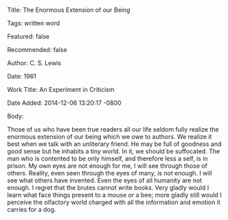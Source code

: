 Title:  The Enormous Extension of our Being

Tags:   written word

Featured: false

Recommended: false

Author: C. S. Lewis

Date:   1961

Work Title: An Experiment in Criticism

Date Added: 2014-12-06 13:20:17 -0800

Body:

Those of us who have been true readers all our life seldom fully realize the enormous extension of our being which we owe to authors. We realize it best when we talk with an unliterary friend. He may be full of goodness and good sense but he inhabits a tiny world. In it, we should be suffocated. The man who is contented to be only himself, and therefore less a self, is in prison. My own eyes are not enough for me, I will see through those of others. Reality, even seen through the eyes of many, is not enough. I will see what others have invented. Even the eyes of all humanity are not enough. I regret that the brutes cannot write books. Very gladly would I learn what face things present to a mouse or a bee; more gladly still would I perceive the olfactory world charged with all the information and emotion it carries for a dog.

